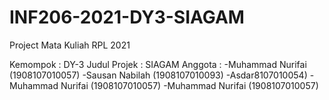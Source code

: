 # INF206-2021-DY3-SIAGAM
Project Mata Kuliah RPL 2021

Kemompok     : DY-3
Judul Projek : SIAGAM
Anggota : 
-Muhammad Nurifai (1908107010057)
-Sausan Nabilah (1908107010093)
-Asdar8107010054)
-Muhammad Nurifai (1908107010057)
-Muhammad Nurifai (1908107010057)
